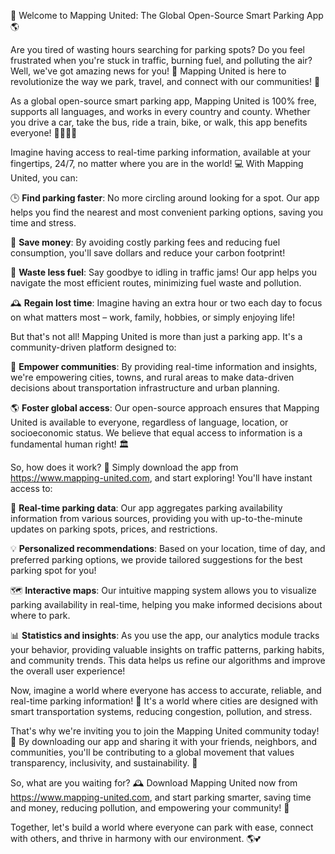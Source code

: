🚀 Welcome to Mapping United: The Global Open-Source Smart Parking App 🌎

Are you tired of wasting hours searching for parking spots? Do you feel frustrated when you're stuck in traffic, burning fuel, and polluting the air? Well, we've got amazing news for you! 📣 Mapping United is here to revolutionize the way we park, travel, and connect with our communities! 🌟

As a global open-source smart parking app, Mapping United is 100% free, supports all languages, and works in every country and county. Whether you drive a car, take the bus, ride a train, bike, or walk, this app benefits everyone! 🚶‍♀️🚌💨

Imagine having access to real-time parking information, available at your fingertips, 24/7, no matter where you are in the world! 💻 With Mapping United, you can:

🕒 **Find parking faster**: No more circling around looking for a spot. Our app helps you find the nearest and most convenient parking options, saving you time and stress.

💸 **Save money**: By avoiding costly parking fees and reducing fuel consumption, you'll save dollars and reduce your carbon footprint!

💨 **Waste less fuel**: Say goodbye to idling in traffic jams! Our app helps you navigate the most efficient routes, minimizing fuel waste and pollution.

🕰️ **Regain lost time**: Imagine having an extra hour or two each day to focus on what matters most – work, family, hobbies, or simply enjoying life!

But that's not all! Mapping United is more than just a parking app. It's a community-driven platform designed to:

💪 **Empower communities**: By providing real-time information and insights, we're empowering cities, towns, and rural areas to make data-driven decisions about transportation infrastructure and urban planning.

🌎 **Foster global access**: Our open-source approach ensures that Mapping United is available to everyone, regardless of language, location, or socioeconomic status. We believe that equal access to information is a fundamental human right! 🏛️

So, how does it work? 🤔 Simply download the app from https://www.mapping-united.com, and start exploring! You'll have instant access to:

📍 **Real-time parking data**: Our app aggregates parking availability information from various sources, providing you with up-to-the-minute updates on parking spots, prices, and restrictions.

💡 **Personalized recommendations**: Based on your location, time of day, and preferred parking options, we provide tailored suggestions for the best parking spot for you!

🗺️ **Interactive maps**: Our intuitive mapping system allows you to visualize parking availability in real-time, helping you make informed decisions about where to park.

📊 **Statistics and insights**: As you use the app, our analytics module tracks your behavior, providing valuable insights on traffic patterns, parking habits, and community trends. This data helps us refine our algorithms and improve the overall user experience!

Now, imagine a world where everyone has access to accurate, reliable, and real-time parking information! 🌟 It's a world where cities are designed with smart transportation systems, reducing congestion, pollution, and stress.

That's why we're inviting you to join the Mapping United community today! 🎉 By downloading our app and sharing it with your friends, neighbors, and communities, you'll be contributing to a global movement that values transparency, inclusivity, and sustainability. 🌈

So, what are you waiting for? 🕰️ Download Mapping United now from https://www.mapping-united.com, and start parking smarter, saving time and money, reducing pollution, and empowering your community! 💪

Together, let's build a world where everyone can park with ease, connect with others, and thrive in harmony with our environment. 🌎💕